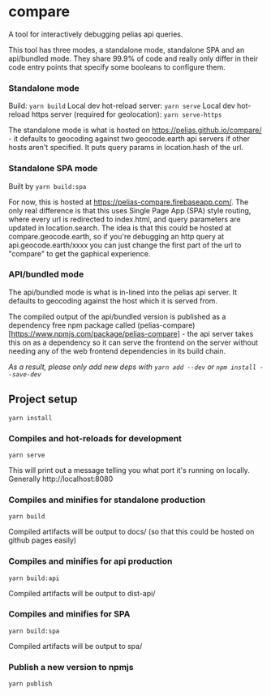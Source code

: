 # compare

A tool for interactively debugging pelias api queries.

This tool has three modes, a standalone mode, standalone SPA and an api/bundled mode. They share 99.9% of code and really only differ in their code entry points that specify some booleans to configure them.

### Standalone mode

Build: `yarn build`
Local dev hot-reload server: `yarn serve`
Local dev hot-reload https server (required for geolocation):  `yarn serve-https`

The standalone mode is what is hosted on https://pelias.github.io/compare/ - it defaults to geocoding against two geocode.earth api servers if other hosts aren't specified. It puts query params in location.hash of the url.

### Standalone SPA mode

Built by `yarn build:spa`

For now, this is hosted at https://pelias-compare.firebaseapp.com/. The only real difference is that this uses Single Page App (SPA) style routing, where every url is redirected to index.html, and query parameters are updated in location.search. The idea is that this could be hosted at compare.geocode.earth, so if you're debugging an http query at api.geocode.earth/xxxx you can just change the first part of the url to "compare" to get the gaphical experience. 


### API/bundled mode

The api/bundled mode is what is in-lined into the pelias api server. It defaults to geocoding against the host which it is served from.

The compiled output of the api/bundled version is published as a dependency free npm package called (pelias-compare)[https://www.npmjs.com/package/pelias-compare] - the api server takes this on as a dependency so it can serve the frontend on the server without needing any of the web frontend dependencies in its build chain.

*As a result, please only add new deps with `yarn add --dev` or `npm install --save-dev`*

## Project setup
```
yarn install
```
### Compiles and hot-reloads for development
```
yarn serve
```

This will print out a message telling you what port it's running on locally. Generally http://localhost:8080

### Compiles and minifies for standalone production
```
yarn build
```

Compiled artifacts will be output to docs/ (so that this could be hosted on github pages easily)

### Compiles and minifies for api production
```
yarn build:api
```

Compiled artifacts will be output to dist-api/

### Compiles and minifies for SPA
```
yarn build:spa
```

Compiled artifacts will be output to spa/

### Publish a new version to npmjs
```
yarn publish
```

